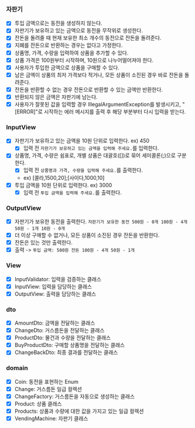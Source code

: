### 자판기

- [x] 투입 금액으로는 동전을 생성하지 않는다.
- [x] 자판기가 보유하고 있는 금액으로 동전을 무작위로 생성한다.
- [x] 잔돈을 돌려줄 때 현재 보유한 최소 개수의 동전으로 잔돈을 돌려준다.
- [x] 지폐를 잔돈으로 반환하는 경우는 없다고 가정한다.
- [x] 상품명, 가격, 수량을 입력하여 상품을 추가할 수 있다.
- [x] 상품 가격은 100원부터 시작하며, 10원으로 나누어떨어져야 한다.
- [x] 사용자가 투입한 금액으로 상품을 구매할 수 있다.
- [x] 남은 금액이 상품의 최저 가격보다 적거나, 모든 상품이 소진된 경우 바로 잔돈을 돌려준다.
- [x] 잔돈을 반환할 수 없는 경우 잔돈으로 반환할 수 있는 금액만 반환한다.
- [x] 반환되지 않은 금액은 자판기에 남는다.
- [x] 사용자가 잘못된 값을 입력할 경우 IllegalArgumentException를 발생시키고, "[ERROR]"로 시작하는 에러 메시지를 출력 후 해당 부분부터 다시 입력을 받는다.

### InputView

- [x] 자판기가 보유하고 있는 금액을 10원 단위로 입력한다. ex) 450
  - [x] 입력 전 `자판기가 보유하고 있는 금액을 입력해 주세요.`를 입력한다.
- [x] 상품명, 가격, 수량은 쉼표로, 개별 상품은 대괄호([])로 묶어 세미콜론(;)으로 구분한다.
  - [x] 입력 전 `상품명과 가격, 수량을 입력해 주세요.`를 출력한다.
  - ex) [콜라,1500,20];[사이다,1000,10]
- [x] 투입 금액을 10원 단위로 입력한다. ex) 3000
  - [x] 입력 전 `투입 금액을 입력해 주세요.`를 출력한다.

### OutputView

- [x] 자판기가 보유한 동전을 출력한다.
  `자판기가 보유한 동전
  500원 - 0개
  100원 - 4개
  50원 - 1개
  10원 - 0개`
- [x]  더 이상 구매할 수 없거나, 모든 상품이 소진된 경우 잔돈을 반환한다.
- [x] 잔돈은 있는 것만 출력한다.
- [x] 출력 -> `
  투입 금액: 500원
  잔돈
  100원 - 4개
  50원 - 1개
  `

### View

- [x] InputValidator: 입력을 검증하는 클래스
- [x] InputView: 입력을 담당하는 클래스
- [x] OutputView: 출력을 담당하는 클래스

### dto

- [x] AmountDto: 금액을 전달하는 클래스
- [x] ChangeDto: 거스름돈을 전달하는 클래스
- [x] ProductDto: 물건과 수량을 전달하는 클래스
- [x] BuyProductDto: 구매할 상품명을 전달하는 클래스
- [x] ChangeBackDto: 최종 결과를 전달하는 클래스

### domain

- [x] Coin: 동전을 표현하는 Enum
- [x] Change: 거스름돈 일급 컬렉션
- [x] ChangeFactory: 거스름돈을 자동으로 생성하는 클래스
- [x] Product: 상품 클래스
- [x] Products: 상품과 수량에 대한 값을 가지고 있는 일급 컬렉션
- [x] VendingMachine: 자판기 클래스
